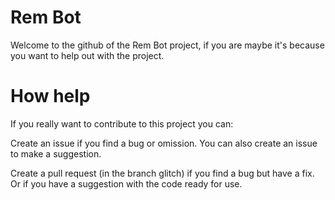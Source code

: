 # Rem Bot

Welcome to the github of the Rem Bot project, if you are maybe it's because you want to help out with the project.

# How help

If you really want to contribute to this project you can:

Create an issue if you find a bug or omission. You can also create an issue to make a suggestion.

Create a pull request (in the branch glitch) if you find a bug but have a fix. Or if you have a suggestion with the code ready for use.

